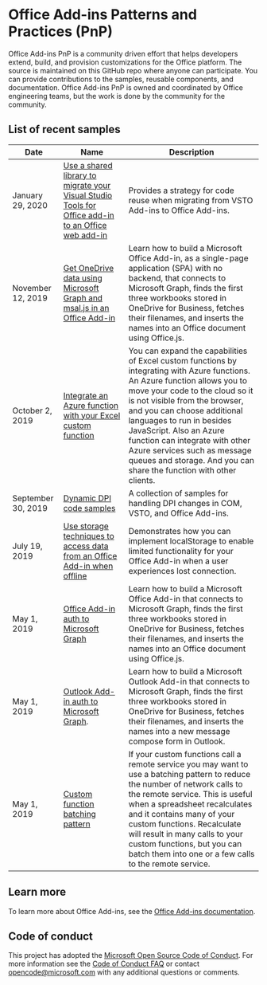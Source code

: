 # Office Add-ins Patterns and Practices (PnP)

Office Add-ins PnP is a community driven effort that helps developers extend, build, and provision customizations for the Office platform. The source is maintained on this GitHub repo where anyone can participate. You can provide contributions to the samples, reusable components, and documentation. Office Add-ins PnP is owned and coordinated by Office engineering teams, but the work is done by the community for the community.

## List of recent samples

| Date               | Name           | Description  |
| ------------------ | -------------- | ------------ |
| January 29, 2020   | [Use a shared library to migrate your Visual Studio Tools for Office add-in to an Office web add-in](https://github.com/OfficeDev/PnP-OfficeAddins/tree/master/Samples/VSTO-shared-code-migration) | Provides a strategy for code reuse when migrating from VSTO Add-ins to Office Add-ins. |
| November 12, 2019  | [Get OneDrive data using Microsoft Graph and msal.js in an Office Add-in](https://github.com/OfficeDev/PnP-OfficeAddins/tree/master/Samples/auth/Office-Add-in-Microsoft-Graph-React) | Learn how to build a Microsoft Office Add-in, as a single-page application (SPA) with no backend, that connects to Microsoft Graph, finds the first three workbooks stored in OneDrive for Business, fetches their filenames, and inserts the names into an Office document using Office.js.   |
| October 2, 2019    | [Integrate an Azure function with your Excel custom function](https://github.com/OfficeDev/PnP-OfficeAddins/tree/master/Excel-custom-functions/AzureFunction) | You can expand the capabilities of Excel custom functions by integrating with Azure functions. An Azure function allows you to move your code to the cloud so it is not visible from the browser, and you can choose additional languages to run in besides JavaScript. Also an Azure function can integrate with other Azure services such as message queues and storage. And you can share the function with other clients. |
| September 30, 2019 | [Dynamic DPI code samples](https://github.com/OfficeDev/PnP-OfficeAddins/tree/vstoshared/Samples/dynamic-dpi) | A collection of samples for handling DPI changes in COM, VSTO, and Office Add-ins. |
| July 19, 2019      | [Use storage techniques to access data from an Office Add-in when offline](https://github.com/OfficeDev/PnP-OfficeAddins/tree/master/Samples/Excel.OfflineStorageAddin) | Demonstrates how you can implement localStorage to enable limited functionality for your Office Add-in when a user experiences lost connection. |
| May 1, 2019        | [Office Add-in auth to Microsoft Graph](https://github.com/OfficeDev/PnP-OfficeAddins/tree/master/Samples/auth/Office-Add-in-Microsoft-Graph-ASPNET) | Learn how to build a Microsoft Office Add-in that connects to Microsoft Graph, finds the first three workbooks stored in OneDrive for Business, fetches their filenames, and inserts the names into an Office document using Office.js. |
| May 1, 2019 | [Outlook Add-in auth to Microsoft Graph](https://github.com/OfficeDev/PnP-OfficeAddins/tree/master/Samples/auth/Outlook-Add-in-Microsoft-Graph-ASPNET).  | Learn how to build a Microsoft Outlook Add-in that connects to Microsoft Graph, finds the first three workbooks stored in OneDrive for Business, fetches their filenames, and inserts the names into a new message compose form in Outlook. |
| May 1, 2019 | [Custom function batching pattern](https://github.com/OfficeDev/PnP-OfficeAddins/tree/master/Excel-custom-functions/Batching)| If your custom functions call a remote service you may want to use a batching pattern to reduce the number of network calls to the remote service. This is useful when a spreadsheet recalculates and it contains many of your custom functions. Recalculate will result in many calls to your custom functions, but you can batch them into one or a few calls to the remote service.|

## Learn more

To learn more about Office Add-ins, see the [Office Add-ins documentation](https://aka.ms/office-add-ins-docs).

## Code of conduct

This project has adopted the [Microsoft Open Source Code of Conduct](https://opensource.microsoft.com/codeofconduct/). For more information see the [Code of Conduct FAQ](https://opensource.microsoft.com/codeofconduct/faq/) or contact [opencode@microsoft.com](mailto:opencode@microsoft.com) with any additional questions or comments.

